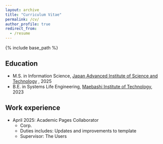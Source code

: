 ```yaml
---
layout: archive
title: "Curriculum Vitae"
permalink: /cv/
author_profile: true
redirect_from:
  - /resume
---
```


{% include base_path %}

## Education
* M.S. in Information Science, [Japan Advanced Institute of Science and Technology](https://www.jaist.ac.jp/english/) , 2025
* B.E. in Systems Life Engineering, [Maebashi Institute of Technology](https://www.maebashi-it.ac.jp/), 2023

## Work experience
* April 2025: Academic Pages Collaborator
  * Corp.
  * Duties includes: Updates and improvements to template
  * Supervisor: The Users

  

